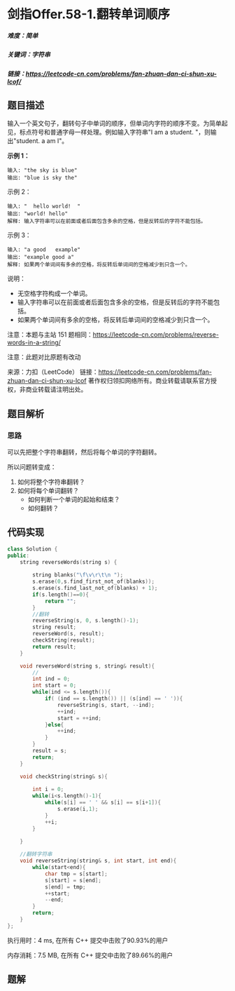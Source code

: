 # 剑指Offer.58-1.翻转单词顺序

##### 难度：简单

##### 关键词：字符串

##### 链接：https://leetcode-cn.com/problems/fan-zhuan-dan-ci-shun-xu-lcof/

## 题目描述

输入一个英文句子，翻转句子中单词的顺序，但单词内字符的顺序不变。为简单起见，标点符号和普通字母一样处理。例如输入字符串"I am a student. "，则输出"student. a am I"。

 **示例 1：**

```
输入: "the sky is blue"
输出: "blue is sky the"
```

示例 2：

```
输入: "  hello world!  "
输出: "world! hello"
解释: 输入字符串可以在前面或者后面包含多余的空格，但是反转后的字符不能包括。
```

示例 3：

```
输入: "a good   example"
输出: "example good a"
解释: 如果两个单词间有多余的空格，将反转后单词间的空格减少到只含一个。
```

说明：

- 无空格字符构成一个单词。
- 输入字符串可以在前面或者后面包含多余的空格，但是反转后的字符不能包括。
- 如果两个单词间有多余的空格，将反转后单词间的空格减少到只含一个。

注意：本题与主站 151 题相同：https://leetcode-cn.com/problems/reverse-words-in-a-string/

注意：此题对比原题有改动

来源：力扣（LeetCode）
链接：https://leetcode-cn.com/problems/fan-zhuan-dan-ci-shun-xu-lcof
著作权归领扣网络所有。商业转载请联系官方授权，非商业转载请注明出处。

## 题目解析

### 思路

可以先把整个字符串翻转，然后将每个单词的字符翻转。

所以问题转变成：

1. 如何将整个字符串翻转？
2. 如何将每个单词翻转？
   - 如何判断一个单词的起始和结束？
   - 如何翻转？

## 代码实现

```c++
class Solution {
public:
    string reverseWords(string s) {
        
        string blanks("\f\v\r\t\n ");
        s.erase(0,s.find_first_not_of(blanks));
        s.erase(s.find_last_not_of(blanks) + 1);
        if(s.length()==0){
            return "";
        }
        //翻转
        reverseString(s, 0, s.length()-1);        
        string result;
        reverseWord(s, result);
        checkString(result);
        return result;
    }

    void reverseWord(string s, string& result){
        //
        int ind = 0;
        int start = 0;
        while(ind <= s.length()){
            if( (ind == s.length()) || (s[ind] == ' ')){
                reverseString(s, start, --ind);
                ++ind;
                start = ++ind;
            }else{
                ++ind;
            }
        }
        result = s;
        return;
    }

    void checkString(string& s){
        
        int i = 0;
        while(i<s.length()-1){
            while(s[i] == ' ' && s[i] == s[i+1]){
                s.erase(i,1);
            }
            ++i;
        }
        
    }

    //翻转字符串
    void reverseString(string& s, int start, int end){
        while(start<end){
            char tmp = s[start];
            s[start] = s[end];
            s[end] = tmp;
            ++start;
            --end;
        }
        return;
    }
};
```

执行用时：4 ms, 在所有 C++ 提交中击败了90.93%的用户

内存消耗：7.5 MB, 在所有 C++ 提交中击败了89.66%的用户

## 题解

